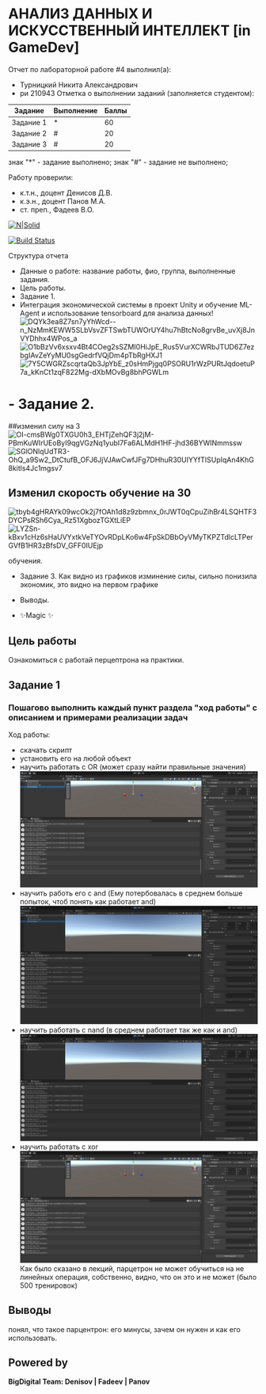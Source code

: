 # АНАЛИЗ ДАННЫХ И ИСКУССТВЕННЫЙ ИНТЕЛЛЕКТ [in GameDev]
Отчет по лабораторной работе #4 выполнил(а):
- Турницкий Никита Александрович
- ри 210943
Отметка о выполнении заданий (заполняется студентом):

| Задание | Выполнение | Баллы |
| ------ | ------ | ------ |
| Задание 1 | * | 60 |
| Задание 2 | # | 20 |
| Задание 3 | # | 20 |

знак "*" - задание выполнено; знак "#" - задание не выполнено;

Работу проверили:
- к.т.н., доцент Денисов Д.В.
- к.э.н., доцент Панов М.А.
- ст. преп., Фадеев В.О.

[![N|Solid](https://cldup.com/dTxpPi9lDf.thumb.png)](https://nodesource.com/products/nsolid)

[![Build Status](https://travis-ci.org/joemccann/dillinger.svg?branch=master)](https://travis-ci.org/joemccann/dillinger)

Структура отчета

- Данные о работе: название работы, фио, группа, выполненные задания.
- Цель работы.
- Задание 1.
- Интеграция экономической системы в проект Unity и обучение ML-Agent и использование tensorboard для анализа данных!
![DQYk3ea8Z7sn7yYhWcd--n_NzMmKEWW5SLbVsvZFTSwbTUWOrUY4hu7hBtcNo8grvBe_uvXj8JnVYDhhx4WPos_a](https://user-images.githubusercontent.com/96059564/205012773-7b75758c-412c-4cb6-aac4-590eaf011c58.jpg)
![O1bBzVv6xsxv4Bt4COeg2sSZMI0HiJpE_Rus5VurXCWRbJTUD6Z7ezbgIAvZeYyMU0sgGedrfVQjDm4pTbRgHXJ1](https://user-images.githubusercontent.com/96059564/205012884-a3f2229c-d198-4c79-8972-fafb75271755.jpg)
![7Y5CWGRZscqrtaQb3JpYbE_z0sHmPjgq0PSORU1rWzPURtJqdoetuP7a_kKnCt1zqF822Mg-dXbMOvBg8bhPGWLm](https://user-images.githubusercontent.com/96059564/205012943-83b19127-877f-44de-a517-b4df25519fec.jpg)

# - Задание 2.
##изменил силу на 3
![OI-cmsBWg0TXGU0h3_EHTjZehQF3j2jM-PBmKuWIrUEoByI9qgVGzNq1yubI7Fa6ALMdH1HF-jhd36BYWINmmssw](https://user-images.githubusercontent.com/96059564/205013170-fdc9a354-dd08-4947-91e8-fe99206324b1.jpg)
![SGlONlqUdTR3-OhQ_a9Sw2_DtCtufB_OFJ6JjVJAwCwfJFg7DHhuR30UIYYfTISUpIqAn4KhG8kitls4Jc1mgsv7](https://user-images.githubusercontent.com/96059564/205013271-5e5a4d36-ae04-4308-9b93-6fe5c790f59a.jpg)
## Изменил скорость обучение на 30
![tbyb4gHRAYk09wcOk2j7fOAh1d8z9zbmnx_0rJWT0qCpuZihBr4LSQHTF3DYCPsRSh6Cya_Rz51XgbozTGXtLiEP](https://user-images.githubusercontent.com/96059564/205013810-b918c756-3794-44d8-8a59-e7130d66dd90.jpg)
![LYZSn-kBxv1cHz6sHaUVYxtkVeTYOvRDpLKo6w4FpSkDBbOyVMyTKPZTdlcLTPerGVfB1HR3zBfsDV_GFF0IUEjp](https://user-images.githubusercontent.com/96059564/205014224-6f76caa6-033b-49c4-8b08-5dbf92b46d17.jpg)

 обучения. 
- Задание 3.
  Как видно из графиков изминение силы, сильно понизила экономик, это видно на первом графике 
  
- Выводы.
- ✨Magic ✨

## Цель работы
Ознакомиться с работай перцептрона на практики.

## Задание 1
### Пошагово выполнить каждый пункт раздела "ход работы" с описанием и примерами реализации задач
Ход работы:
- скачать скрипт
- установить его на любой объект
- научить работать с OR (может сразу найти правильные значения)
![alt text](https://github.com/Devilboi99/Labs-4/blob/master/изображение_2022-11-21_150251987.png)
- научить работь его с and (Ему потербовалась в среднем больше попыток, чтоб понять как работает and)
![alt text](https://github.com/Devilboi99/Labs-4/blob/master/изображение_2022-11-21_150908044.png)
- научить работать с nand (в среднем работает так же как и and)
![alt text](https://github.com/Devilboi99/Labs-4/blob/master/изображение_2022-11-21_151303532.png)
- научить работать с xor 
![alt text](https://github.com/Devilboi99/Labs-4/blob/master/изображение_2022-11-21_152122564.png)
Как было сказано в лекций, парцетрон не может обучиться на не линейных операция, собственно, видно, что он это и не может (было 500 тренировок)

## Выводы
понял, что такое парцентрон: его минусы, зачем он нужен и как его использовать.

## Powered by

**BigDigital Team: Denisov | Fadeev | Panov**
